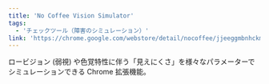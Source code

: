 ```yaml
---
title: 'No Coffee Vision Simulator'
tags:
  - 'チェックツール（障害のシミュレーション）'
link: 'https://chrome.google.com/webstore/detail/nocoffee/jjeeggmbnhckmgdhmgdckeigabjfbddl'
---
```


ロービジョン (弱視) や色覚特性に伴う「見えにくさ」を様々なパラメーターでシミュレーションできる Chrome 拡張機能。